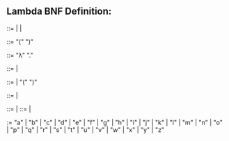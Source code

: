 ## Lambda BNF Definition:

<lambda> ::= <wrappedFunction> <lambda> | <wrappedFunction> | <function>

<wrappedFunction> ::= "(" <function> ")"

<function> ::= "λ" <variables> "." <application-term>

<application-term> ::= <item> | <item> <application-term>

<item> ::= <terms> | "(" <expression> ")"

<expression> ::= <application-term> | <function>

<variables> ::= <letter> <variables> | <letter>
<terms> ::= <letter> <terms> | <letter>

<letter> := "a" | "b" | "c" | "d" | "e" | "f" | "g" | "h" | "i" | "j" | "k" | "l" | "m" | "n" | "o" | "p" | "q" | "r" | "s" | "t" | "u" | "v" | "w" | "x" | "y" | "z"
